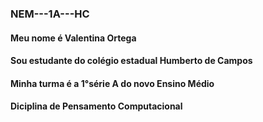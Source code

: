 ### NEM---1A---HC
#### Meu nome é Valentina Ortega
#### Sou estudante do colégio estadual Humberto de Campos
#### Minha turma é a 1°série A do novo Ensino Médio 
#### Diciplina de Pensamento Computacional
